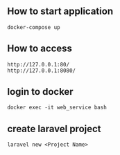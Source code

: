 ## How to start application
```shell script
docker-compose up
```

## How to access
```shell script
http://127.0.0.1:80/
http://127.0.0.1:8080/
```
## login to docker
```shell script
docker exec -it web_service bash
```

## create laravel project
```shell script
laravel new <Project Name>
```